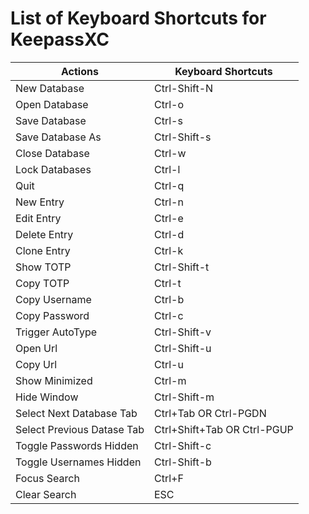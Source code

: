 # List of Keyboard Shortcuts for KeepassXC

Actions                    | Keyboard Shortcuts
---------------------------|----------------------------
New Database               | Ctrl-Shift-N
Open Database              | Ctrl-o
Save Database              | Ctrl-s
Save Database As           | Ctrl-Shift-s
Close Database             | Ctrl-w
Lock Databases             | Ctrl-l
Quit                       | Ctrl-q
New Entry                  | Ctrl-n
Edit Entry                 | Ctrl-e
Delete Entry               | Ctrl-d
Clone Entry                | Ctrl-k
Show TOTP                  | Ctrl-Shift-t
Copy TOTP                  | Ctrl-t
Copy Username              | Ctrl-b
Copy Password              | Ctrl-c
Trigger AutoType           | Ctrl-Shift-v
Open Url                   | Ctrl-Shift-u
Copy Url                   | Ctrl-u
Show Minimized             | Ctrl-m
Hide Window                | Ctrl-Shift-m
Select Next Database Tab   | Ctrl+Tab OR Ctrl-PGDN
Select Previous Datase Tab | Ctrl+Shift+Tab OR Ctrl-PGUP
Toggle Passwords Hidden    | Ctrl-Shift-c
Toggle Usernames Hidden    | Ctrl-Shift-b
Focus Search               | Ctrl+F
Clear Search               | ESC




